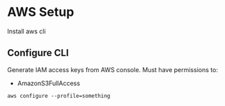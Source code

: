 AWS Setup
=========

Install aws cli

Configure CLI
-------------

Generate IAM access keys from AWS console. Must have permissions to:

- AmazonS3FullAccess

```
aws configure --profile=something
```
